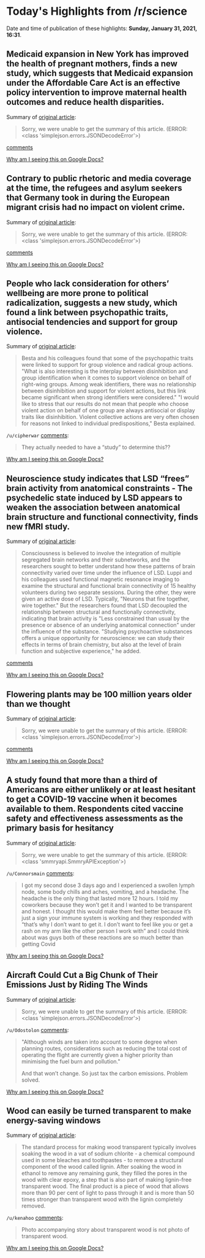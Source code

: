 # Today's Highlights from /r/science

Date and time of publication of these highlights: **Sunday, January 31, 2021, 16:31**.

## Medicaid expansion in New York has improved the health of pregnant mothers, finds a new study, which suggests that Medicaid expansion under the Affordable Care Act is an effective policy intervention to improve maternal health outcomes and reduce health disparities.

Summary of [original article](https://www.publichealth.columbia.edu/public-health-now/news/medicaid-expansion-new-york-has-improved-maternal-health-study-finds):

> Sorry, we were unable to get the summary of this article. (ERROR: <class 'simplejson.errors.JSONDecodeError'>)

[comments](https://www.reddit.com/r/science/comments/l9bdp7/medicaid_expansion_in_new_york_has_improved_the/)

[Why am I seeing this on Google Docs?](https://docs.google.com/document/d/1Dc6We63vOXIZsc0op-Bt4abqkYjXzOigalQqFxmvvbM/edit?usp=sharing)

## Contrary to public rhetoric and media coverage at the time, the refugees and asylum seekers that Germany took in during the European migrant crisis had no impact on violent crime.

Summary of [original article](https://doi.org/10.1016/j.regsciurbeco.2020.103640):

> Sorry, we were unable to get the summary of this article. (ERROR: <class 'simplejson.errors.JSONDecodeError'>)

[comments](https://www.reddit.com/r/science/comments/l9csi5/contrary_to_public_rhetoric_and_media_coverage_at/)

[Why am I seeing this on Google Docs?](https://docs.google.com/document/d/1Dc6We63vOXIZsc0op-Bt4abqkYjXzOigalQqFxmvvbM/edit?usp=sharing)

## People who lack consideration for others’ wellbeing are more prone to political radicalization, suggests a new study, which found a link between psychopathic traits, antisocial tendencies and support for group violence.

Summary of [original article](https://www.psypost.org/2021/01/non-clinical-psychopathic-traits-linked-to-support-of-violent-social-change-59469):

> Besta and his colleagues found that some of the psychopathic traits were linked to support for group violence and radical group actions. "What is also interesting is the interplay between disinhibition and group identification when it comes to support violence on behalf of right-wing groups. Among weak identifiers, there was no relationship between disinhibition and support for violent actions, but this link became significant when strong identifiers were considered." "I would like to stress that our results do not mean that people who choose violent action on behalf of one group are always antisocial or display traits like disinhibition. Violent collective actions are very often chosen for reasons not linked to individual predispositions," Besta explained.

`/u/cipherwar` [comments](https://www.reddit.com/r/science/comments/l9o7og/people_who_lack_consideration_for_others/):

> They actually needed to have a “study” to determine this??

[Why am I seeing this on Google Docs?](https://docs.google.com/document/d/1Dc6We63vOXIZsc0op-Bt4abqkYjXzOigalQqFxmvvbM/edit?usp=sharing)

## Neuroscience study indicates that LSD “frees” brain activity from anatomical constraints - The psychedelic state induced by LSD appears to weaken the association between anatomical brain structure and functional connectivity, finds new fMRI study.

Summary of [original article](https://www.psypost.org/2021/01/neuroscience-study-indicates-that-lsd-frees-brain-activity-from-anatomical-constraints-59458):

> Consciousness is believed to involve the integration of multiple segregated brain networks and their subnetworks, and the researchers sought to better understand how these patterns of brain connectivity varied over time under the influence of LSD. Luppi and his colleagues used functional magnetic resonance imaging to examine the structural and functional brain connectivity of 15 healthy volunteers during two separate sessions. During the other, they were given an active dose of LSD. Typically, "Neurons that fire together, wire together." But the researchers found that LSD decoupled the relationship between structural and functionally connectivity, indicating that brain activity is "Less constrained than usual by the presence or absence of an underlying anatomical connection" under the influence of the substance. "Studying psychoactive substances offers a unique opportunity for neuroscience: we can study their effects in terms of brain chemistry, but also at the level of brain function and subjective experience," he added.

[comments](https://www.reddit.com/r/science/comments/l8w1ht/neuroscience_study_indicates_that_lsd_frees_brain/)

[Why am I seeing this on Google Docs?](https://docs.google.com/document/d/1Dc6We63vOXIZsc0op-Bt4abqkYjXzOigalQqFxmvvbM/edit?usp=sharing)

## Flowering plants may be 100 million years older than we thought

Summary of [original article](https://www.newscientist.com/article/2266189-flowering-plants-may-be-100-million-years-older-than-we-thought/):

> Sorry, we were unable to get the summary of this article. (ERROR: <class 'simplejson.errors.JSONDecodeError'>)

[comments](https://www.reddit.com/r/science/comments/l9ljw6/flowering_plants_may_be_100_million_years_older/)

[Why am I seeing this on Google Docs?](https://docs.google.com/document/d/1Dc6We63vOXIZsc0op-Bt4abqkYjXzOigalQqFxmvvbM/edit?usp=sharing)

## A study found that more than a third of Americans are either unlikely or at least hesitant to get a COVID-19 vaccine when it becomes available to them. Respondents cited vaccine safety and effectiveness assessments as the primary basis for hesitancy

Summary of [original article](https://www.ucdavis.edu/news/third-americans-say-they-are-unlikely-or-hesitant-get-covid-19-vaccine):

> Sorry, we were unable to get the summary of this article. (ERROR: <class 'smmryapi.SmmryAPIException'>)

`/u/Connorsmain` [comments](https://www.reddit.com/r/science/comments/l9aozf/a_study_found_that_more_than_a_third_of_americans/):

> I got my second dose 3 days ago and I experienced a swollen lymph node, some body chills and aches, vomiting, and a headache. The headache is the only thing that lasted more 12 hours. I told my coworkers because they won’t get it and I wanted to be transparent and honest. I thought this would make them feel better because it’s just a sign your immune system is working and they responded with “that’s why I don’t want to get it. I don’t want to feel like you or get a rash on my arm like the other person I work with” and I could think about was guys both of these reactions are so much better than getting Covid

[Why am I seeing this on Google Docs?](https://docs.google.com/document/d/1Dc6We63vOXIZsc0op-Bt4abqkYjXzOigalQqFxmvvbM/edit?usp=sharing)

## Aircraft Could Cut a Big Chunk of Their Emissions Just by Riding The Winds

Summary of [original article](https://www.sciencealert.com/aircraft-could-cut-a-big-chunk-of-their-emissions-just-by-riding-the-winds):

> Sorry, we were unable to get the summary of this article. (ERROR: <class 'simplejson.errors.JSONDecodeError'>)

`/u/Odostolon` [comments](https://www.reddit.com/r/science/comments/l9lzjc/aircraft_could_cut_a_big_chunk_of_their_emissions/):

> "Although winds are taken into account to some degree when planning routes, considerations such as reducing the total cost of operating the flight are currently given a higher priority than minimising the fuel burn and pollution."
> 
> And that won’t change. So just tax the carbon emissions. Problem solved.

[Why am I seeing this on Google Docs?](https://docs.google.com/document/d/1Dc6We63vOXIZsc0op-Bt4abqkYjXzOigalQqFxmvvbM/edit?usp=sharing)

## Wood can easily be turned transparent to make energy-saving windows

Summary of [original article](https://www.newscientist.com/article/2265874-wood-can-easily-be-turned-transparent-to-make-energy-saving-windows/):

> The standard process for making wood transparent typically involves soaking the wood in a vat of sodium chlorite - a chemical compound used in some bleaches and toothpastes - to remove a structural component of the wood called lignin. After soaking the wood in ethanol to remove any remaining gunk, they filled the pores in the wood with clear epoxy, a step that is also part of making lignin-free transparent wood. The final product is a piece of wood that allows more than 90 per cent of light to pass through it and is more than 50 times stronger than transparent wood with the lignin completely removed.

`/u/kenahoo` [comments](https://www.reddit.com/r/science/comments/l9lhva/wood_can_easily_be_turned_transparent_to_make/):

> Photo accompanying story about transparent wood is not photo of transparent wood.

[Why am I seeing this on Google Docs?](https://docs.google.com/document/d/1Dc6We63vOXIZsc0op-Bt4abqkYjXzOigalQqFxmvvbM/edit?usp=sharing)

